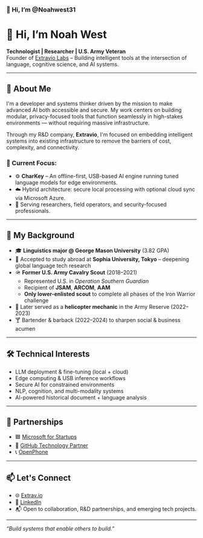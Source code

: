 ### 👋 Hi, I’m @Noahwest31

# 👋 Hi, I’m Noah West

**Technologist | Researcher | U.S. Army Veteran**  
Founder of [Extravio Labs](https://extrav.io/index) – Building intelligent tools at the intersection of language, cognitive science, and AI systems.

---

## 🚀 About Me

I'm a developer and systems thinker driven by the mission to make advanced AI both accessible and secure. My work centers on building modular, privacy-focused tools that function seamlessly in high-stakes environments — without requiring massive infrastructure.

Through my R&D company, **Extravio**, I'm focused on embedding intelligent systems into existing infrastructure to remove the barriers of cost, complexity, and connectivity.

### 🎯 Current Focus:
- ⚙️ **CharKey** – An offline-first, USB-based AI engine running tuned language models for edge environments.
- ☁️ Hybrid architecture: secure local processing with optional cloud sync via Microsoft Azure.
- 🔐 Serving researchers, field operators, and security-focused professionals.

---

## 🧠 My Background

- 🎓 **Linguistics major @ George Mason University** (3.82 GPA)
- 📍 Accepted to study abroad at **Sophia University, Tokyo** – deepening global language tech research
- 🪖 **Former U.S. Army Cavalry Scout** (2018–2021)
  - Represented U.S. in *Operation Southern Guardian*
  - Recipient of **JSAM**, **ARCOM**, **AAM**
  - **Only lower-enlisted scout** to complete all phases of the Iron Warrior challenge
- 🔧 Later served as a **helicopter mechanic** in the Army Reserve (2022–2023)
- 🍸 Bartender & barback (2022–2024) to sharpen social & business acumen

---

## 🛠️ Technical Interests

- LLM deployment & fine-tuning (local + cloud)
- Edge computing & USB inference workflows
- Secure AI for constrained environments
- NLP, cognition, and multi-modality systems
- AI-powered historical document + language analysis

---

## 🤝 Partnerships

- 🟦 [Microsoft for Startups](https://startups.microsoft.com/)
- 🐙 [GitHub Technology Partner](https://github.com/)
- 📞 [OpenPhone](https://www.openphone.com/)

---

## 📫 Let's Connect

- 🌐 [Extrav.io](https://extrav.io/index)
- 💼 [LinkedIn](https://linkedin.com/in/noahawest)
- 📬 Open to collaboration, R&D partnerships, and emerging tech projects.

---
*“Build systems that enable others to build.”*
